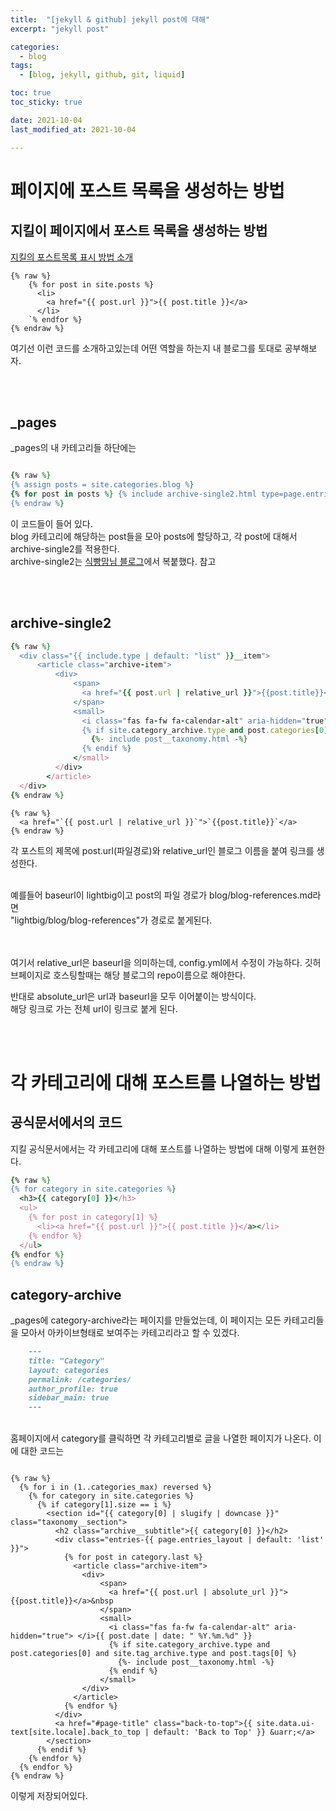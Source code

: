```yaml
---
title:  "[jekyll & github] jekyll post에 대해"
excerpt: "jekyll post"

categories:
  - blog
tags:
  - [blog, jekyll, github, git, liquid]

toc: true
toc_sticky: true

date: 2021-10-04
last_modified_at: 2021-10-04

---
```



# 페이지에 포스트 목록을 생성하는 방법

## 지킬이 페이지에서 포스트 목록을 생성하는 방법

[지킬의 포스트목록 표시 방법 소개](https://jekyllrb-ko.github.io/docs/posts/_)


```
{% raw %}
    {% for post in site.posts %}
      <li>
        <a href="{{ post.url }}">{{ post.title }}</a>
      </li>
    `% endfor %}
{% endraw %}
```

여기선 이런 코드를 소개하고있는데 어떤 역할을 하는지 내 블로그를 토대로 공부해보자.

<br/>
<br/>

## _pages

_pages의 내 카테고리들 하단에는 

```ruby

{% raw %}
{% assign posts = site.categories.blog %}
{% for post in posts %} {% include archive-single2.html type=page.entries_layout %} {% endfor %}
{% endraw %}

```

이 코드들이 들어 있다.  
blog 카테고리에 해당하는 post들을 모아 posts에 할당하고,  각 post에 대해서 archive-single2를 적용한다.  
archive-single2는 [식빵맘님 블로그](https://ansohxxn.github.io/blog/jekyll-directory-structure/)에서 복붙했다. 참고

<br/><br/>

## archive-single2

```ruby
{% raw %}
  <div class="{{ include.type | default: "list" }}__item">
      <article class="archive-item">
          <div>
              <span>
                <a href="{{ post.url | relative_url }}">{{post.title}}</a>
              </span>
              <small> 
                <i class="fas fa-fw fa-calendar-alt" aria-hidden="true"> </i>{{ post.date | date: " %Y.%m.%d" }}
                {% if site.category_archive.type and post.categories[0] and site.tag_archive.type and post.tags[0] %}
                  {%- include post__taxonomy.html -%}
                {% endif %}
              </small>
          </div>
        </article>
  </div>
{% endraw %}

```

 
```
{% raw %}
  <a href="`{{ post.url | relative_url }}`">`{{post.title}}`</a>
{% endraw %}
```

각 포스트의 제목에 post.url(파일경로)와 relative_url인 블로그 이름을 붙여 링크를 생성한다.  
<br/>

예를들어 baseurl이 lightbig이고
post의 파일 경로가 blog/blog-references.md라면
<br/>
"lightbig/blog/blog-references"가 경로로 붙게된다.<br/><br/>

<br/>
여기서 relative_url은 baseurl을 의미하는데, config.yml에서 수정이 가능하다. 깃허브페이지로 호스팅할때는 해당 블로그의 repo이름으로 해야한다.  

반대로 absolute_url은 url과 baseurl을 모두 이어붙이는 방식이다.  
해당 링크로 가는 전체 url이 링크로 붙게 된다.




<br/><br/>

# 각 카테고리에 대해 포스트를 나열하는 방법

## 공식문서에서의 코드

지킬 공식문서에서는 각 카테고리에 대해 포스트를 나열하는 방법에 대해 이렇게 표현한다.

```ruby
{% raw %}
{% for category in site.categories %}
  <h3>{{ category[0] }}</h3>
  <ul>
    {% for post in category[1] %}
      <li><a href="{{ post.url }}">{{ post.title }}</a></li>
    {% endfor %}
  </ul>
{% endfor %}
{% endraw %}
```

## category-archive
_pages에 category-archive라는 페이지를 만들었는데, 이 페이지는 모든 카테고리들을 모아서 아카이브형태로 보여주는 카테고리라고 할 수 있겠다.  

```md
    ---
    title: "Category"
    layout: categories
    permalink: /categories/
    author_profile: true
    sidebar_main: true
    ---
```

<br/>
홈페이지에서 category를 클릭하면 각 카테고리별로 글을 나열한 페이지가 나온다. 이에 대한 코드는

```liquid

{% raw %}
  {% for i in (1..categories_max) reversed %}
    {% for category in site.categories %}
      {% if category[1].size == i %}
        <section id="{{ category[0] | slugify | downcase }}" class="taxonomy__section">
          <h2 class="archive__subtitle">{{ category[0] }}</h2>
          <div class="entries-{{ page.entries_layout | default: 'list' }}">
            {% for post in category.last %}
              <article class="archive-item">
                <div>
                    <span>
                      <a href="{{ post.url | absolute_url }}">{{post.title}}</a>&nbsp
                    </span>
                    <small> 
                      <i class="fas fa-fw fa-calendar-alt" aria-hidden="true"> </i>{{ post.date | date: " %Y.%m.%d" }}
                      {% if site.category_archive.type and post.categories[0] and site.tag_archive.type and post.tags[0] %}
                        {%- include post__taxonomy.html -%}
                      {% endif %}
                    </small>
                </div>
              </article>
            {% endfor %}
          </div>
          <a href="#page-title" class="back-to-top">{{ site.data.ui-text[site.locale].back_to_top | default: 'Back to Top' }} &uarr;</a>
        </section>
      {% endif %}
    {% endfor %}
  {% endfor %}
{% endraw %}
```

이렇게 저장되어있다.


